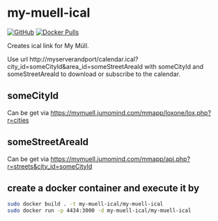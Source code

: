 # my-muell-ical

[![GitHub](https://img.shields.io/github/v/tag/adrian-grimm/my-muell-ical)](https://github.com/Adrian-Grimm/my-muell-ical)
[![Docker Pulls](https://img.shields.io/docker/pulls/adriangrimm/mymuell.svg?maxAge=604800)](https://hub.docker.com/r/adriangrimm/mymuell)

Creates ical link for My Müll.

Use url http://myserverandport/calendar.ical?city_id=someCityId&area_id=someStreetAreaId with
someCityId and someStreetAreaId to download or subscribe to the calendar.

## someCityId
Can be get via https://mymuell.jumomind.com/mmapp/loxone/lox.php?r=cities

## someStreetAreaId
Can be get via https://mymuell.jumomind.com/mmapp/api.php?r=streets&city_id=someCityId

## create a docker container and execute it by
```sh
sudo docker build . -t my-muell-ical/my-muell-ical
sudo docker run -p 4434:3000 -d my-muell-ical/my-muell-ical
````
